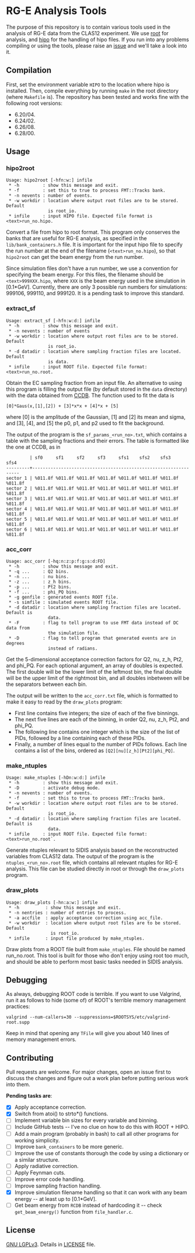 # RG-E Analysis Tools
The purpose of this repository is to contain various tools used in the analysis of RG-E data from the CLAS12 experiment. We use [root](https://root.cern.ch/) for analysis, and [hipo](https://github.com/gavalian/hipo) for the handling of hipo files. If you run into any problems compiling or using the tools, please raise an [issue](https://github.com/bleaktwig/clas12-rge-analysis/issues/new) and we'll take a look into it.

## Compilation
First, set the environment variable `HIPO` to the location where hipo is installed. Then, compile everything by running `make` in the root directory (where `Makefile` is). The repository has been tested and works fine with the following root versions:
* 6.20/04.
* 6.24/02.
* 6.26/08.
* 6.28/00.

## Usage
### hipo2root
```
Usage: hipo2root [-hfn:w:] infile
 * -h         : show this message and exit.
 * -f         : set this to true to process FMT::Tracks bank.
 * -n nevents : number of events.
 * -w workdir : location where output root files are to be stored. Default
                is root_io.
 * infile     : input HIPO file. Expected file format is <text>run_no.hipo.
```
Convert a file from hipo to root format. This program only conserves the banks that are useful for RG-E analysis, as specified in the `lib/bank_containers.h` file. It is important for the input hipo file to specify the run number at the end of the filename (`<text>run_no.hipo`), so that `hipo2root` can get the beam energy from the run number.

Since simulation files don't have a run number, we use a convention for specifying the beam energy. For this files, the filename should be `<text>999XXX.hipo`, where `XXX` is the beam energy used in the simulation in [0.1*GeV]. Currently, there are only 3 possible run numbers for simulations: 999106, 999110, and 999120. It is a pending task to improve this standard.

### extract_sf
```
Usage: extract_sf [-hfn:w:d:] infile
 * -h         : show this message and exit.
 * -n nevents : number of events
 * -w workdir : location where output root files are to be stored. Default
                is root_io.
 * -d datadir : location where sampling fraction files are located. Default
                is data.
 * infile     : input ROOT file. Expected file format: <text>run_no.root.
```
Obtain the EC sampling fraction from an input file. An alternative to using this program is filling the output file (by default stored in the `data` directory) with the data obtained from [CCDB](https://clasweb.jlab.org/cgi-bin/ccdb/versions?table=/calibration/eb/electron_sf). The function used to fit the data is

```
[0]*Gaus(x,[1],[2]) + [3]*x*x + [4]*x + [5]
```
where [0] is the amplitude of the Gaussian, [1] and [2] its mean and sigma, and [3], [4], and [5] the p0, p1, and p2 used to fit the background.

The output of the program is the `sf_params_<run_no>.txt`, which contains a table with the sampling fractions and their errors. The table is formatted like the one at CCDB, as in

```
         | sf0     sf1     sf2     sf3     sfs1    sfs2    sfs3    sfs4
---------+-----------------------------------------------------------------
sector 1 | %011.8f %011.8f %011.8f %011.8f %011.8f %011.8f %011.8f %011.8f
sector 2 | %011.8f %011.8f %011.8f %011.8f %011.8f %011.8f %011.8f %011.8f
sector 3 | %011.8f %011.8f %011.8f %011.8f %011.8f %011.8f %011.8f %011.8f
sector 4 | %011.8f %011.8f %011.8f %011.8f %011.8f %011.8f %011.8f %011.8f
sector 5 | %011.8f %011.8f %011.8f %011.8f %011.8f %011.8f %011.8f %011.8f
sector 6 | %011.8f %011.8f %011.8f %011.8f %011.8f %011.8f %011.8f %011.8f
```

### acc_corr
```
Usage: acc_corr [-hq:n:z:p:f:g:s:d:FD]
 * -h         : show this message and exit.
 * -q ...     : Q2 bins.
 * -n ...     : nu bins.
 * -z ...     : z_h bins.
 * -p ...     : Pt2 bins.
 * -f ...     : phi_PQ bins.
 * -g genfile : generated events ROOT file.
 * -s simfile : simulated events ROOT file.
 * -d datadir : location where sampling fraction files are located. Default is
                data.
 * -F         : flag to tell program to use FMT data instead of DC data from
                the simulation file.
 * -D         : flag to tell program that generated events are in degrees
                instead of radians.
```
Get the 5-dimensional acceptance correction factors for Q2, nu, z_h, Pt2, and phi_PQ. For each optional argument, an array of doubles is expected. The first double will be the lower limit of the leftmost bin, the final double will be the upper limit of the rightmost bin, and all doubles inbetween will be the separators between each bin.

The output will be written to the `acc_corr.txt` file, which is formatted to make it easy to read by the `draw_plots` program:
* First line contains five integers; the size of each of the five binnings.
* The next five lines are each of the binning, in order Q2, nu, z_h, Pt2, and phi_PQ.
* The following line contains one integer which is the size of the list of PIDs, followed by a line containing each of these PIDs.
* Finally, a number of lines equal to the number of PIDs follows. Each line contains a list of the bins, ordered as `[Q2][nu][z_h][Pt2][phi_PQ]`.

### make_ntuples
```
Usage: make_ntuples [-hDn:w:d:] infile
 * -h         : show this message and exit.
 * -D         : activate debug mode.
 * -n nevents : number of events.
 * -f         : set this to true to process FMT::Tracks bank.
 * -w workdir : location where output root files are to be stored. Default
                is root_io.
 * -d datadir : location where sampling fraction files are located. Default is
                data.
 * infile     : input ROOT file. Expected file format: <text>run_no.root`.
```
Generate ntuples relevant to SIDIS analysis based on the reconstructed variables from CLAS12 data. The output of the program is the `ntuples_<run_no>.root` file, which contains all relevant ntuples for RG-E analysis. This file can be studied directly in root or through the `draw_plots` program.

### draw_plots
```
Usage: draw_plots [-hn:a:w:] infile
 * -h          : show this message and exit.
 * -n nentries : number of entries to process.
 * -a accfile  : apply acceptance correction using acc_file.
 * -w workdir  : location where output root files are to be stored. Default
                 is root_io.
 * infile      : input file produced by make_ntuples.
```

Draw plots from a ROOT file built from `make_ntuples`. File should be named <text>run_no.root. This tool is built for those who don't enjoy using root too much, and should be able to perform most basic tasks needed in SIDIS analysis.

## Debugging
As always, debugging ROOT code is terrible. If you want to use Valgrind, run it as follows to hide (some of) of ROOT's terrible memory management practices:

```
valgrind --num-callers=30 --suppressions=$ROOTSYS/etc/valgrind-root.supp
```

Keep in mind that opening any `TFile` will give you about 140 lines of memory management errors.

## Contributing
Pull requests are welcome. For major changes, open an issue first to discuss the changes and figure out a work plan before putting serious work into them.

**Pending tasks are**:
- [x] Apply acceptance correction.
- [x] Switch from atoi() to strto*() functions.
- [ ] Implement variable bin sizes for every variable and binning.
- [ ] Include GitHub tests -- I've no clue on how to do this with ROOT + HIPO.
- [ ] Add a main program (probably in bash) to call all other programs for working simplicity.
- [ ] Improve `bank_containers` to be more generic.
- [ ] Improve the use of constants thorough the code by using a dictionary or a similar structure.
- [ ] Apply radiative correction.
- [ ] Apply Feynman cuts.
- [ ] Improve error code handling.
- [ ] Improve sampling fraction handling.
- [x] Improve simulation filename handling so that it can work with any beam energy -- at least up to [0.1*GeV].
- [ ] Get beam energy from `RCDB` instead of hardcoding it -- check `get_beam_energy()` function from `file_handler.c`.

## License
[GNU LGPLv3](https://www.gnu.org/licenses/lgpl-3.0.en.html). Details in [LICENSE](/LICENSE) file.
